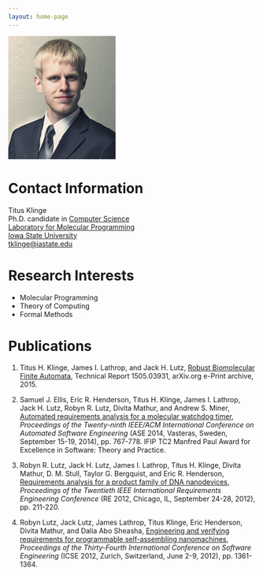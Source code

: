 ```yaml
---
layout: home-page
---
```


![](/assets/titus-photo.jpg)

# Contact Information

Titus Klinge <br>
Ph.D. candidate in [Computer Science](http://www.cs.iastate.edu/) <br>
[Laboratory for Molecular Programming](http://web.cs.iastate.edu/~lamp) <br>
[Iowa State University](http://www.iastate.edu/) <br>
[tklinge@iastate.edu](mailto://tklinge@iastate.edu) <br> 

# Research Interests

- Molecular Programming
- Theory of Computing
- Formal Methods

# Publications

1. Titus H. Klinge, James I. Lathrop, and Jack H. Lutz, 
[Robust Biomolecular Finite Automata](/assets/papers/rbfa15.pdf), 
Technical Report 1505.03931, arXiv.org e-Print archive, 2015.

2. Samuel J. Ellis, Eric R. Henderson, Titus H. Klinge, James I. Lathrop, Jack H. Lutz, Robyn R. Lutz, Divita Mathur, and Andrew S. Miner, 
[Automated requirements analysis for a molecular watchdog timer](/assets/papers/arafamwt14.pdf), 
*Proceedings of the Twenty-ninth IEEE/ACM International Conference on Automated Software Engineering* (ASE 2014, Vasteras, Sweden, September 15-19, 2014), pp. 767-778. 
IFIP TC2 Manfred Paul Award for Excellence in Software: Theory and Practice. 

3. Robyn R. Lutz, Jack H. Lutz, James I. Lathrop, Titus H. Klinge, Divita Mathur, D. M. Stull, Taylor G. Bergquist, and Eric R. Henderson, 
[Requirements analysis for a product family of DNA nanodevices](/assets/papers/rafapfodn12.pdf), 
*Proceedings of the Twentieth IEEE International Requirements Engineering Conference* (RE 2012, Chicago, IL, September 24-28, 2012), pp. 211-220.

4. Robyn Lutz, Jack Lutz, James Lathrop, Titus Klinge, Eric Henderson, Divita Mathur, and Dalia Abo Sheasha, 
[Engineering and verifying requirements for programmable self-assembling nanomachines](/assets/papers/eavrfpsan.pdf), 
*Proceedings of the Thirty-Fourth International Conference on Software Engineering* (ICSE 2012, Zurich, Switzerland, June 2-9, 2012), pp. 1361-1364. 